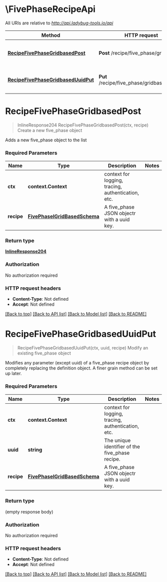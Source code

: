 # \FivePhaseRecipeApi

All URIs are relative to *http://api.ladybug-tools.io/api*

Method | HTTP request | Description
------------- | ------------- | -------------
[**RecipeFivePhaseGridbasedPost**](FivePhaseRecipeApi.md#RecipeFivePhaseGridbasedPost) | **Post** /recipe/five_phase/gridbased | Create a new five_phase object
[**RecipeFivePhaseGridbasedUuidPut**](FivePhaseRecipeApi.md#RecipeFivePhaseGridbasedUuidPut) | **Put** /recipe/five_phase/gridbased/{uuid} | Modify an existing five_phase object


# **RecipeFivePhaseGridbasedPost**
> InlineResponse204 RecipeFivePhaseGridbasedPost(ctx, recipe)
Create a new five_phase object

Adds a new five_phase object to the list

### Required Parameters

Name | Type | Description  | Notes
------------- | ------------- | ------------- | -------------
 **ctx** | **context.Context** | context for logging, tracing, authentication, etc.
  **recipe** | [**FivePhaselGridBasedSchema**](FivePhaselGridBasedSchema.md)| A five_phase JSON objectr with a uuid key. | 

### Return type

[**InlineResponse204**](inline_response_204.md)

### Authorization

No authorization required

### HTTP request headers

 - **Content-Type**: Not defined
 - **Accept**: Not defined

[[Back to top]](#) [[Back to API list]](../README.md#documentation-for-api-endpoints) [[Back to Model list]](../README.md#documentation-for-models) [[Back to README]](../README.md)

# **RecipeFivePhaseGridbasedUuidPut**
> RecipeFivePhaseGridbasedUuidPut(ctx, uuid, recipe)
Modify an existing five_phase object

Modifies any parameter (except uuid) of a five_phase recipe object by completely replacing the definition object. A finer grain method can be set up later.

### Required Parameters

Name | Type | Description  | Notes
------------- | ------------- | ------------- | -------------
 **ctx** | **context.Context** | context for logging, tracing, authentication, etc.
  **uuid** | **string**| The unique identifier of the five_phase recipe. | 
  **recipe** | [**FivePhaselGridBasedSchema**](FivePhaselGridBasedSchema.md)| A five_phase JSON objectr with a uuid key. | 

### Return type

 (empty response body)

### Authorization

No authorization required

### HTTP request headers

 - **Content-Type**: Not defined
 - **Accept**: Not defined

[[Back to top]](#) [[Back to API list]](../README.md#documentation-for-api-endpoints) [[Back to Model list]](../README.md#documentation-for-models) [[Back to README]](../README.md)

